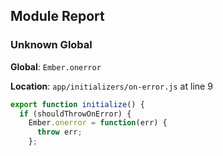 ## Module Report
### Unknown Global

**Global**: `Ember.onerror`

**Location**: `app/initializers/on-error.js` at line 9

```js
export function initialize() {
  if (shouldThrowOnError) {
    Ember.onerror = function(err) {
      throw err;
    };
```
